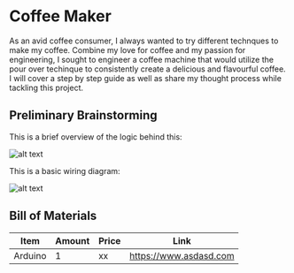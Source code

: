 # Coffee Maker

As an avid coffee consumer, I always wanted to try different technques to make my coffee. Combine my love for coffee and my passion for engineering, I sought to engineer a coffee machine that would utilize the pour over techinque to consistently create a delicious and flavourful coffee. I will cover a step by step guide as well as share my thought process while tackling this project.

## Preliminary Brainstorming

This is a brief overview of the logic behind this:

![alt text](https://github.com/vua6/Coffee-Maker/blob/main/images/Logic.png?raw=true) 

This is a basic wiring diagram:

![alt text](https://github.com/vua6/Coffee-Maker/blob/main/images/Wiring.png?raw=true)

## Bill of Materials

| Item | Amount | Price |Link|
| -----|--------|-------|---|
|Arduino|1|xx|https://www.asdasd.com|
